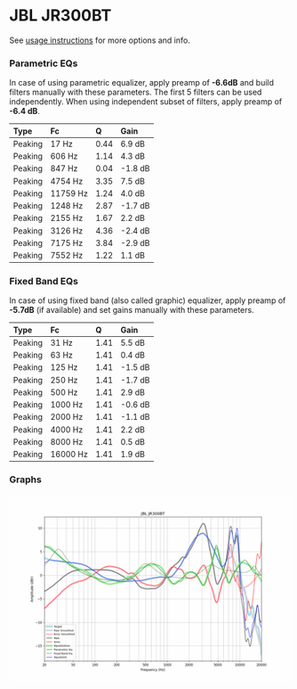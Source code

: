 # JBL JR300BT
See [usage instructions](https://github.com/jaakkopasanen/AutoEq#usage) for more options and info.

### Parametric EQs
In case of using parametric equalizer, apply preamp of **-6.6dB** and build filters manually
with these parameters. The first 5 filters can be used independently.
When using independent subset of filters, apply preamp of **-6.4 dB**.

| Type    | Fc       |    Q | Gain    |
|:--------|:---------|:-----|:--------|
| Peaking | 17 Hz    | 0.44 | 6.9 dB  |
| Peaking | 606 Hz   | 1.14 | 4.3 dB  |
| Peaking | 847 Hz   | 0.04 | -1.8 dB |
| Peaking | 4754 Hz  | 3.35 | 7.5 dB  |
| Peaking | 11759 Hz | 1.24 | 4.0 dB  |
| Peaking | 1248 Hz  | 2.87 | -1.7 dB |
| Peaking | 2155 Hz  | 1.67 | 2.2 dB  |
| Peaking | 3126 Hz  | 4.36 | -2.4 dB |
| Peaking | 7175 Hz  | 3.84 | -2.9 dB |
| Peaking | 7552 Hz  | 1.22 | 1.1 dB  |

### Fixed Band EQs
In case of using fixed band (also called graphic) equalizer, apply preamp of **-5.7dB**
(if available) and set gains manually with these parameters.

| Type    | Fc       |    Q | Gain    |
|:--------|:---------|:-----|:--------|
| Peaking | 31 Hz    | 1.41 | 5.5 dB  |
| Peaking | 63 Hz    | 1.41 | 0.4 dB  |
| Peaking | 125 Hz   | 1.41 | -1.5 dB |
| Peaking | 250 Hz   | 1.41 | -1.7 dB |
| Peaking | 500 Hz   | 1.41 | 2.9 dB  |
| Peaking | 1000 Hz  | 1.41 | -0.6 dB |
| Peaking | 2000 Hz  | 1.41 | -1.1 dB |
| Peaking | 4000 Hz  | 1.41 | 2.2 dB  |
| Peaking | 8000 Hz  | 1.41 | 0.5 dB  |
| Peaking | 16000 Hz | 1.41 | 1.9 dB  |

### Graphs
![](./JBL%20JR300BT.png)